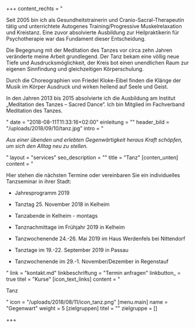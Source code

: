 +++
content_rechts = "<p>Seit 2005 bin ich als Gesundheitstrainerin und Cranio-Sacral-Therapeutin tätig und unterrichtete Autogenes Training/Progressive Muskelrelaxation und Kreistanz. Eine zuvor absolvierte Ausbildung zur Heilpraktikerin für Psychotherapie war das Fundament dieser Entscheidung.</p><p>Die Begegnung mit der Meditation des Tanzes vor circa zehn Jahren veränderte meine Arbeit grundlegend. Der Tanz bekam eine völlig neue Tiefe und Ausdrucksmöglichkeit, der Kreis bot einen unendlichen Raum zur eigenen Sinnfindung und gleichzeitigen Körperschulung. </p><p>Durch die Choreographien von Friedel Kloke-Eibel finden die Klänge der Musik im Körper Ausdruck und wirken heilend auf Seele und Geist.</p><p>In den Jahren 2013 bis 2015 absolvierte ich die Ausbildung am Institut „Meditation des Tanzes – Sacred Dance“. Ich bin Mitglied im Fachverband Meditation des Tanzes.</p>"
date = "2018-08-11T11:33:16+02:00"
einleitung = ""
header_bild = "/uploads/2018/09/10/tanz.jpg"
intro = "<p><em>Aus einer übenden und erlebten Gegenwärtigkeit heraus Kraft schöpfen, um sich den Alltag neu zu stellen.</em></p>"
layout = "services"
seo_description = ""
title = "Tanz"
[conten_unten]
content = "<p>Hier stehen die nächsten Termine oder vereinbaren Sie ein individuelles Tanzseminar in ihrer Stadt:</p><ul><li><p>Jahresprogramm 2019</p></li><li><p>Tanztag 25. November 2018 in Kelheim</p></li><li><p>Tanzabende in Kelheim - montags</p></li><li><p>Tanznachmittage im Frühjahr 2019 in Kelheim</p></li><li><p>Tanzwochenende 24.-26. Mai 2019 im Haus Werdenfels  bei Nittendorf</p></li><li><p>Tanztage im 19.-22. September 2019 in Passau</p></li><li><p>Tanzwochenende im 29.-1. November/Dezember in Regenstauf</p></li></p></ul>"
link = "kontakt.md"
linkbeschriftung = "Termin anfragen"
linkbutton_ = true
titel = "Kurse"
[icon_text_links]
content = "<p>Tanz</p>"
icon = "/uploads/2018/08/11/icon_tanz.png"
[menu.main]
name = "Gegenwart"
weight = 5
[zielgruppen]
titel = ""
zielgruppe = []

+++

